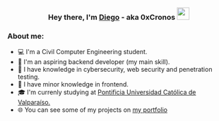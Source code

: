 <h3 align="center">Hey there, I'm <a href="https://dmcoder.dev/">Diego</a> - aka 0xCronos 
  <img src="https://media.giphy.com/media/hvRJCLFzcasrR4ia7z/giphy.gif" width="28">
</h3>

### About me:
* 💻 I'm a Civil Computer Engineering student.
* 🌱 I'm an aspiring backend developer (my main skill).
* 🔐 I have knowledge in cybersecurity, web security and penetration testing.
* 🎨 I have minor knowledge in frontend.
* 🎓 I'm currenly studying at <a href="https://www.pucv.cl/">Pontificia Universidad Católica de Valparaíso.</a>
* 🌐 You can see some of my projects on [my portfolio](https://dmcoder.dev/)

